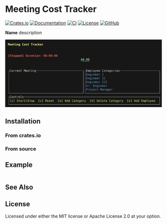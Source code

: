 # Meeting Cost Tracker
[![Crates.io](https://img.shields.io/crates/v/{project-name}.svg)](https://crates.io/crates/{project-name})
[![Documentation](https://docs.rs/{project-name}/badge.svg)](https://docs.rs/{project-name})
[![CI](https://github.com/Andrewsimsd/{project-name}/actions/workflows/CI.yml/badge.svg)](https://github.com/Andrewsimsd/{project-name}/actions)
[![License](https://img.shields.io/crates/l/{project-name})](LICENSE)
[![GitHub](https://img.shields.io/github/stars/Andrewsimsd/{project-name}?style=social)](https://github.com/Andrewsimsd/{project-name})

**Name** description 

![demo](readme_resources/demo.gif)

## Installation

### From crates.io


### From source


## Example

```rust

```

## See Also


## License

Licensed under either the MIT license or Apache License 2.0 at your option.

